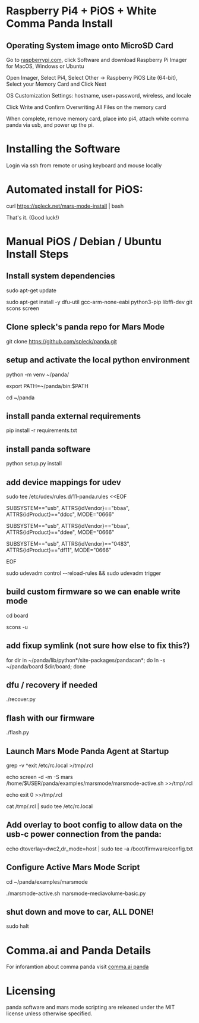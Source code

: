 
# Raspberry Pi4 + PiOS + White Comma Panda Install

## Operating System image onto MicroSD Card

Go to [raspberrypi.com](http://raspberrypi.com), click Software and download Raspberry Pi Imager for MacOS, Windows or Ubuntu

Open Imager, Select Pi4, Select Other -> Raspberry PiOS Lite (64-bit), Select your Memory Card and Click Next

OS Customization Settings: hostname, user+password, wireless, and locale

Click Write and Confirm Overwriting All Files on the memory card

When complete, remove memory card, place into pi4, attach white comma panda via usb, and power up the pi.

# Installing the Software 

Login via ssh from remote or using keyboard and mouse locally

# Automated install for PiOS:

curl <https://spleck.net/mars-mode-install> | bash

That's it. (Good luck!)

# Manual PiOS / Debian / Ubuntu Install Steps

## Install system dependencies 

sudo apt-get update

sudo apt-get install -y dfu-util gcc-arm-none-eabi python3-pip libffi-dev git scons screen

## Clone spleck's panda repo for Mars Mode 

git clone <https://github.com/spleck/panda.git>

## setup and activate the local python environment 

python -m venv ~/panda/

export PATH=~/panda/bin:$PATH

cd ~/panda

## install panda external requirements 

pip install -r requirements.txt

## install panda software 

python setup.py install

## add device mappings for udev 

sudo tee /etc/udev/rules.d/11-panda.rules <<EOF

SUBSYSTEM=="usb", ATTRS{idVendor}=="bbaa", ATTRS{idProduct}=="ddcc", MODE="0666"

SUBSYSTEM=="usb", ATTRS{idVendor}=="bbaa", ATTRS{idProduct}=="ddee", MODE="0666"

SUBSYSTEM=="usb", ATTRS{idVendor}=="0483", ATTRS{idProduct}=="df11", MODE="0666"

EOF

sudo udevadm control --reload-rules && sudo udevadm trigger

## build custom firmware so we can enable write mode 

cd board 

scons -u

## add fixup symlink (not sure how else to fix this?) 

for dir in ~/panda/lib/python*/site-packages/pandacan*; do ln -s ~/panda/board $dir/board; done

## dfu / recovery if needed 

./recover.py

## flash with our firmware 

./flash.py

## Launch Mars Mode Panda Agent at Startup 

grep -v ^exit /etc/rc.local >/tmp/.rcl

echo screen -d -m -S mars /home/$USER/panda/examples/marsmode/marsmode-active.sh >>/tmp/.rcl

echo exit 0 >>/tmp/.rcl

cat /tmp/.rcl | sudo tee /etc/rc.local

## Add overlay to boot config to allow data on the usb-c power connection from the panda: 

echo dtoverlay=dwc2,dr_mode=host | sudo tee -a /boot/firmware/config.txt

## Configure Active Mars Mode Script 

cd ~/panda/examples/marsmode

./marsmode-active.sh marsmode-mediavolume-basic.py

## shut down and move to car, ALL DONE! 

sudo halt

# Comma.ai and Panda Details

For inforamtion about comma panda visit [comma.ai panda](https://github.com/commaai/panda)

# Licensing

panda software and mars mode scripting are released under the MIT license unless otherwise specified.
